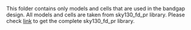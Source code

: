 This folder contains only models and cells that are used in the bandgap design. All models and cells are taken from sky130_fd_pr library. Please check [link](https://foss-eda-tools.googlesource.com/skywater-pdk/libs/sky130_fd_pr) to get the complete sky130_fd_pr library.
